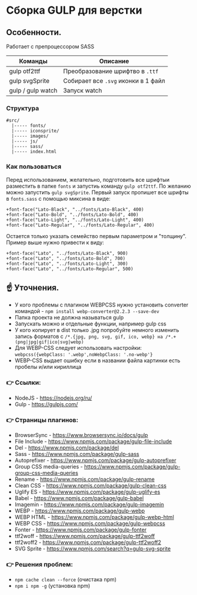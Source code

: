 # Сборка GULP для верстки

## Особенности.

Работает с препроцессором SASS

| Команды | Описание |
| ------- | -------- |
| gulp otf2ttf | Преобразование шрифтво в `.ttf` |
| gulp svgSprite | Собирает все `.svg` иконки в 1 файл |
| gulp / gulp watch | Запуск watch |

### Структура

``` angular2html
#src/
  |----- fonts/
  |----- iconsprite/
  |----- images/
  |----- js/
  |----- sass/
  |----- index.html
```

### Как пользоваться

Перед использованием, желательно, подготовить все шрифтыи разместить в папке `fonts` и запустиь команду `gulp otf2ttf`.
По желанию можно запустить `gulp svgSprite`.
Первый запуск пропишет все шрифты в `fonts.sass` с помощью миксина в виде:

```
+font-face("Lato-Black", "../fonts/Lato-Black", 400)
+font-face("Lato-Bold", "../fonts/Lato-Bold", 400)
+font-face("Lato-Light", "../fonts/Lato-Light", 400)
+font-face("Lato-Regular", "../fonts/Lato-Regular", 400)
```

Остается только указать семейство первым параметром и "толщину". Пример выше нужно привести к виду:

```
+font-face("Lato", "../fonts/Lato-Black", 900)
+font-face("Lato", "../fonts/Lato-Bold", 700)
+font-face("Lato", "../fonts/Lato-Light", 300)
+font-face("Lato", "../fonts/Lato-Regular", 500)
```

## ☝ Уточнения.

* У кого проблемы с плагином WEBPCSS нужно установить converter командой -
`npm install webp-converter@2.2.3 --save-dev`
* Папка проекта не должна называться gulp
* Запускать можно и отдельные функции, например gulp css
* У кого копирует в dist только .jpg попробуйте немного изменить запись форматов с `/*.{jpg, png, svg, gif, ico, webp} на /*.+(png|jpg|gif|ico|svg|webp)`
* Для WEBP-CSS следует использовать настройки: `webpcss({webpClass: '.webp',noWebpClass: '.no-webp'}`
* WEBP-CSS выдает ошибку если в названии файла картинки есть пробелы и/или кириллица

### 👉 Ссылки:

* NodeJS - https://nodejs.org/ru/
* Gulp - https://gulpjs.com/

### 👉 Страницы плагинов:

* BrowserSync - https://www.browsersync.io/docs/gulp
* File Include - https://www.npmjs.com/package/gulp-file-include
* Del - https://www.npmjs.com/package/del
* Sass - https://www.npmjs.com/package/gulp-sass
* Autoprefixer - https://www.npmjs.com/package/gulp-autoprefixer
* Group CSS media-queries - https://www.npmjs.com/package/gulp-group-css-media-queries
* Rename - https://www.npmjs.com/package/gulp-rename
* Clean CSS - https://www.npmjs.com/package/gulp-clean-css
* Uglify ES - https://www.npmjs.com/package/gulp-uglify-es
* Babel - https://www.npmjs.com/package/gulp-babel
* Imagemin - https://www.npmjs.com/package/gulp-imagemin
* WEBP - https://www.npmjs.com/package/gulp-webp
* WEBP HTML - https://www.npmjs.com/package/gulp-webp-html
* WEBP CSS - https://www.npmjs.com/package/gulp-webpcss
* Fonter - https://www.npmjs.com/package/gulp-fonter
* ttf2woff - https://www.npmjs.com/package/gulp-ttf2woff
* ttf2woff2 - https://www.npmjs.com/package/gulp-ttf2woff2
* SVG Sprite - https://www.npmjs.com/search?q=gulp-svg-sprite

### 👉 Решения проблем:

* `npm cache clean --force` (очистака npm)
* `npm i npm -g` (установка npm)